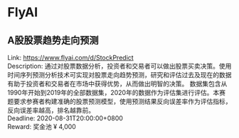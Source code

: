 # FlyAI



## A股股票趋势走向预测

Link: https://www.flyai.com/d/StockPredict  
Description: 通过对股票数据分析，投资者和交易者可以做出股票买卖决策。使用时间序列预测分析技术可实现对股票走向趋势预测，研究和评估过去及现在的数据有助于投资者和交易者在市场中获得优势，从而做出明智的决策。 
数据集包含从1990年开始到2019年的全部数据集，2020年的数据作为评估集进行评估。本赛题要求参赛者构建准确的股票预测模型，使用预测结果反向误差率作为评估指标，反向误差率越高，排名越靠前。  
Deadline: 2020-08-31T20:00:00+0800  
Reward: 奖金池 ¥ 4,000  

